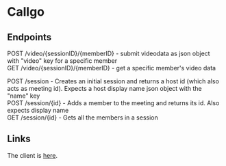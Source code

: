 # Callgo

## Endpoints
POST /video/{sessionID}/{memberID} - submit videodata as json object with "video" key for a specific member \
GET /video/{sessionID}/{memberID} - get a specific member's video data

POST /session - Creates an initial session and returns a host id (which also acts as meeting id). Expects a host display name json object with the "name" key \
POST /session/{id} - Adds a member to the meeting and returns its id. Also expects display name \
GET /session/{id} - Gets all the members in a session 

## Links
The client is [here](https://github.com/HoriaBosoanca/callgo-client).